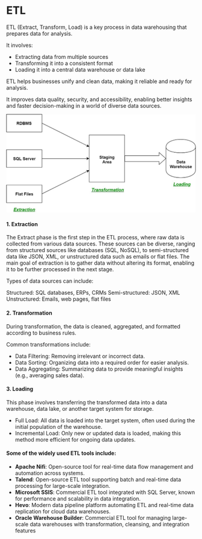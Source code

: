 # ETL
ETL (Extract, Transform, Load) is a key process in data warehousing that prepares data for analysis. 

It involves:
- Extracting data from multiple sources
- Transforming it into a consistent format
- Loading it into a central data warehouse or data lake

ETL helps businesses unify and clean data, making it reliable and ready for analysis. 

It improves data quality, security, and accessibility, enabling better insights and faster decision-making in a world of diverse data sources.

![alt text](image-11.png)

#### 1. Extraction
The Extract phase is the first step in the ETL process, where raw data is collected from various data sources. These sources can be diverse, ranging from structured sources like databases (SQL, NoSQL), to semi-structured data like JSON, XML, or unstructured data such as emails or flat files. The main goal of extraction is to gather data without altering its format, enabling it to be further processed in the next stage.

Types of data sources can include:

Structured: SQL databases, ERPs, CRMs
Semi-structured: JSON, XML
Unstructured: Emails, web pages, flat files

#### 2. Transformation
During transformation, the data is cleaned, aggregated, and formatted according to business rules. 

Common transformations include:

- Data Filtering: Removing irrelevant or incorrect data.
- Data Sorting: Organizing data into a required order for easier analysis.
- Data Aggregating: Summarizing data to provide meaningful insights (e.g., averaging sales data).

#### 3. Loading
This phase involves transferring the transformed data into a data warehouse, data lake, or another target system for storage. 
- Full Load: All data is loaded into the target system, often used during the initial population of the warehouse.
- Incremental Load: Only new or updated data is loaded, making this method more efficient for ongoing data updates.


#### Some of the widely used ETL tools include:

- **Apache Nifi**: Open-source tool for real-time data flow management and automation across systems.
- **Talend**: Open-source ETL tool supporting batch and real-time data processing for large-scale integration.
- **Microsoft SSIS**: Commercial ETL tool integrated with SQL Server, known for performance and scalability in data integration.
- **Hevo**: Modern data pipeline platform automating ETL and real-time data replication for cloud data warehouses.
- **Oracle Warehouse Builder**: Commercial ETL tool for managing large-scale data warehouses with transformation, cleansing, and integration features